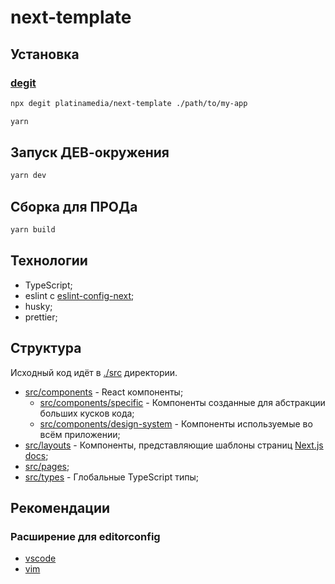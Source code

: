 # next-template

## Установка

### [degit](https://github.com/Rich-Harris/degit)

```bash
npx degit platinamedia/next-template ./path/to/my-app
```

```bash
yarn
```

## Запуск ДЕВ-окружения

```bash
yarn dev
```

## Сборка для ПРОДа

```bash
yarn build
```

## Технологии

- TypeScript;
- eslint c [eslint-config-next](https://npmjs.com/package/eslint-config-next);
- husky;
- prettier;

## Структура

Исходный код идёт в [./src](./src) директории.

- [src/components](./src/components) - React компоненты;
  - [src/components/specific](./src/components/specific) - Компоненты созданные для абстракции больших кусков кода;
  - [src/components/design-system](./src/components/design-system) - Компоненты используемые во всём приложении;
- [src/layouts](./src/layouts) - Компоненты, представляющие шаблоны страниц [Next.js docs](https://nextjs.org/docs/basic-features/layouts);
- [src/pages](./src/pages);
- [src/types](./src/types) - Глобальные TypeScript типы;

## Рекомендации

### Расширение для editorconfig

- [vscode](https://marketplace.visualstudio.com/items?itemName=EditorConfig.EditorConfig)
- [vim](https://github.com/editorconfig/editorconfig-vim)
